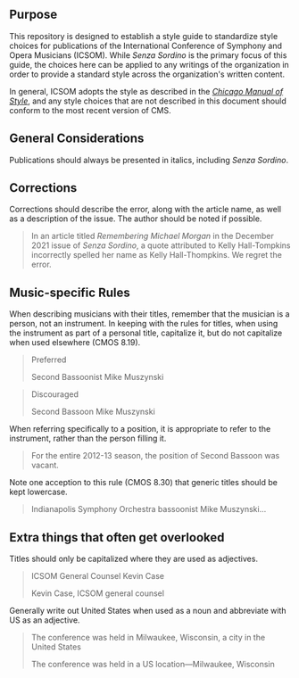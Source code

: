 ## Purpose

This repository is designed to establish a style guide to standardize style choices for publications of the International Conference of Symphony and Opera Musicians (ICSOM). While *Senza Sordino* is the primary focus of this guide, the choices here can be applied to any writings of the organization in order to provide a standard style across the organization's written content.

In general, ICSOM adopts the style as described in the [*Chicago Manual of Style*](https://www.chicagomanualofstyle.org/home.html), and any style choices that are not described in this document should conform to the most recent version of CMS.

## General Considerations

Publications should always be presented in italics, including *Senza Sordino*.

## Corrections

Corrections should describe the error, along with the article name, as well as a description of the issue. The author should be noted if possible.

>In an article titled *Remembering Michael Morgan* in the December 2021 issue of *Senza Sordino*, a quote attributed to Kelly Hall-Tompkins incorrectly spelled her name as Kelly Hall-Thompkins. We regret the error.

## Music-specific Rules

When describing musicians with their titles, remember that the musician is a person, not an instrument. In keeping with the rules for titles, when using the instrument as part of a personal title, capitalize it, but do not capitalize when used elsewhere (CMOS 8.19).

> Preferred
> 
> Second Bassoonist Mike Muszynski

> Discouraged
> 
> Second Bassoon Mike Muszynski

When referring specifically to a position, it is appropriate to refer to the instrument, rather than the person filling it.

>For the entire 2012-13 season, the position of Second Bassoon was vacant.

Note one acception to this rule (CMOS 8.30) that generic titles should be kept lowercase.

> Indianapolis Symphony Orchestra bassoonist Mike Muszynski...

## Extra things that often get overlooked

Titles should only be capitalized where they are used as adjectives.

> ICSOM General Counsel Kevin Case
>
> Kevin Case, ICSOM general counsel

Generally write out United States when used as a noun and abbreviate with US as an adjective.

> The conference was held in Milwaukee, Wisconsin, a city in the United States
>
> The conference was held in a US location—Milwaukee, Wisconsin
